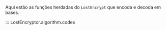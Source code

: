 Aqui estão as funções herdadas do `LostEncrypt` que encoda e decoda em bases.

::: LostEncryptor.algorithm.codes